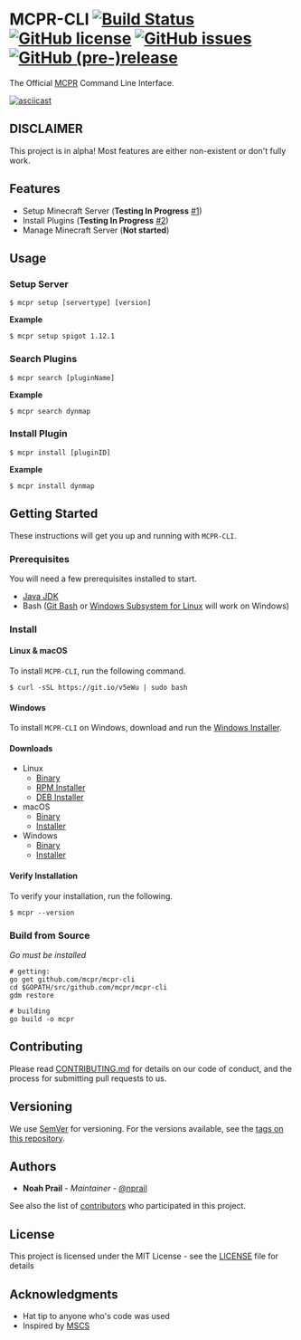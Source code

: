 # MCPR-CLI [![Build Status](https://travis-ci.org/mcpr/mcpr-cli.svg?branch=master)](https://travis-ci.org/mcpr/mcpr-cli) [![GitHub license](https://img.shields.io/badge/license-MIT-blue.svg)](https://github.com/mcpr/mcpr-cli/blob/master/LICENSE) [![GitHub issues](https://img.shields.io/github/issues/mcpr/mcpr-cli.svg)](https://github.com/mcpr/mcpr-cli/issues) [![GitHub (pre-)release](https://img.shields.io/github/release/mcpr/mcpr-cli/all.svg)](https://github.com/mcpr/mcpr-cli)

The Official [MCPR](https://mcpr.io) Command Line Interface.

[![asciicast](https://asciinema.org/a/136232.png)](https://asciinema.org/a/136232)

## DISCLAIMER
This project is in alpha! Most features are either non-existent or don't fully work. 

## Features
- Setup Minecraft Server (**Testing In Progress** [#1](https://github.com/mcpr/mcpr-cli/issues/1))
- Install Plugins (**Testing In Progress** [#2](https://github.com/mcpr/mcpr-cli/issues/2))
- Manage Minecraft Server (**Not started**)

## Usage

### Setup Server
```
$ mcpr setup [servertype] [version]
```

**Example**
```
$ mcpr setup spigot 1.12.1
```

### Search Plugins
```
$ mcpr search [pluginName]
```

**Example**
```
$ mcpr search dynmap
```
### Install Plugin
```
$ mcpr install [pluginID]
```

**Example**
```
$ mcpr install dynmap
```
## Getting Started

These instructions will get you up and running with `MCPR-CLI`.

### Prerequisites

You will need a few prerequisites installed to start. 

* [Java JDK](https://docs.oracle.com/javase/8/docs/technotes/guides/install/install_overview.html)
* Bash ([Git Bash](https://git-scm.com/) or [Windows Subsystem for Linux](https://msdn.microsoft.com/en-us/commandline/wsl/install_guide) will work on Windows)

### Install
#### Linux & macOS
To install `MCPR-CLI`, run the following command.

```
$ curl -sSL https://git.io/v5eWu | sudo bash
```
#### Windows
To install `MCPR-CLI` on Windows, download and run the [Windows Installer](https://get.mcpr.io/artifacts/stable/windows/mcpr-cli-setup-stable-latest.exe). 

#### Downloads
- Linux 
    - [Binary](https://get.mcpr.io/artifacts/stable/linux/mcpr-stable)
    - [RPM Installer](https://get.mcpr.io/artifacts/stable/linux/mcpr-cli-stable-latest.noarch.rpm)
    - [DEB Installer](https://get.mcpr.io/artifacts/stable/linux/mcpr-cli_stable_latest_all.deb)
- macOS
    - [Binary](https://get.mcpr.io/artifacts/stable/darwin/mcpr-stable)
    - [Installer](https://get.mcpr.io/artifacts/stable/darwin/mcpr-cli-stable-latest.pkg)
- Windows
    - [Binary](https://get.mcpr.io/artifacts/stable/windows/mcpr-stable.exe)
    - [Installer](https://get.mcpr.io/artifacts/stable/windows/mcpr-cli-setup-stable-latest.exe)

#### Verify Installation
To verify your installation, run the following.
```
$ mcpr --version
```

### Build from Source
_Go must be installed_
```
# getting:
go get github.com/mcpr/mcpr-cli
cd $GOPATH/src/github.com/mcpr/mcpr-cli
gdm restore

# building
go build -o mcpr
```

## Contributing

Please read [CONTRIBUTING.md](https://github.com/mcpr/mcpr/blob/master/CONTRIBUTING.md) for details on our code of conduct, and the process for submitting pull requests to us.

## Versioning

We use [SemVer](http://semver.org/) for versioning. For the versions available, see the [tags on this repository](https://github.com/mcpr/mcpr-cli/tags). 

## Authors

* **Noah Prail** - *Maintainer* - [@nprail](https://github.com/nprail)

See also the list of [contributors](https://github.com/mcpr/mcpr-cli/contributors) who participated in this project.

## License

This project is licensed under the MIT License - see the [LICENSE](https://github.com/mcpr/mcpr-cli/blob/master/LICENSE) file for details

## Acknowledgments

* Hat tip to anyone who's code was used
* Inspired by [MSCS](https://github.com/MinecraftServerControl/mscs)
